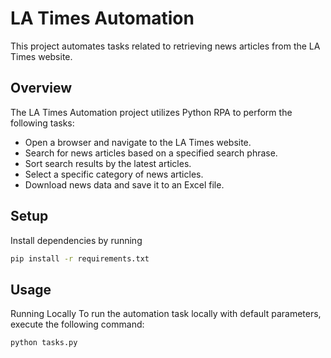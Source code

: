 # LA Times Automation

This project automates tasks related to retrieving news articles from the LA Times website.

## Overview

The LA Times Automation project utilizes Python RPA to perform the following tasks:
- Open a browser and navigate to the LA Times website.
- Search for news articles based on a specified search phrase.
- Sort search results by the latest articles.
- Select a specific category of news articles.
- Download news data and save it to an Excel file.


## Setup

Install dependencies by running

```bash
pip install -r requirements.txt
```


## Usage
Running Locally
To run the automation task locally with default parameters, execute the following command:

```bash
python tasks.py
```

